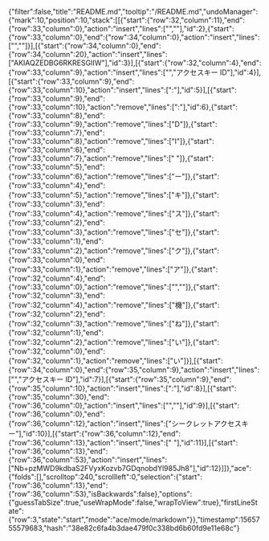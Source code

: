{"filter":false,"title":"README.md","tooltip":"/README.md","undoManager":{"mark":10,"position":10,"stack":[[{"start":{"row":32,"column":11},"end":{"row":33,"column":0},"action":"insert","lines":["",""],"id":2},{"start":{"row":33,"column":0},"end":{"row":34,"column":0},"action":"insert","lines":["",""]}],[{"start":{"row":34,"column":0},"end":{"row":34,"column":20},"action":"insert","lines":["AKIAQZEDBG6RKRESGIIW"],"id":3}],[{"start":{"row":32,"column":4},"end":{"row":33,"column":9},"action":"insert","lines":["","アクセスキー ID"],"id":4}],[{"start":{"row":33,"column":9},"end":{"row":33,"column":10},"action":"insert","lines":[":"],"id":5}],[{"start":{"row":33,"column":9},"end":{"row":33,"column":10},"action":"remove","lines":[":"],"id":6},{"start":{"row":33,"column":8},"end":{"row":33,"column":9},"action":"remove","lines":["D"]},{"start":{"row":33,"column":7},"end":{"row":33,"column":8},"action":"remove","lines":["I"]},{"start":{"row":33,"column":6},"end":{"row":33,"column":7},"action":"remove","lines":[" "]},{"start":{"row":33,"column":5},"end":{"row":33,"column":6},"action":"remove","lines":["ー"]},{"start":{"row":33,"column":4},"end":{"row":33,"column":5},"action":"remove","lines":["キ"]},{"start":{"row":33,"column":3},"end":{"row":33,"column":4},"action":"remove","lines":["ス"]},{"start":{"row":33,"column":2},"end":{"row":33,"column":3},"action":"remove","lines":["セ"]},{"start":{"row":33,"column":1},"end":{"row":33,"column":2},"action":"remove","lines":["ク"]},{"start":{"row":33,"column":0},"end":{"row":33,"column":1},"action":"remove","lines":["ア"]},{"start":{"row":32,"column":4},"end":{"row":33,"column":0},"action":"remove","lines":["",""]},{"start":{"row":32,"column":3},"end":{"row":32,"column":4},"action":"remove","lines":["機"]},{"start":{"row":32,"column":2},"end":{"row":32,"column":3},"action":"remove","lines":["ね"]},{"start":{"row":32,"column":1},"end":{"row":32,"column":2},"action":"remove","lines":["い"]},{"start":{"row":32,"column":0},"end":{"row":32,"column":1},"action":"remove","lines":["い"]}],[{"start":{"row":34,"column":0},"end":{"row":35,"column":9},"action":"insert","lines":["","アクセスキー ID"],"id":7}],[{"start":{"row":35,"column":9},"end":{"row":35,"column":10},"action":"insert","lines":[":"],"id":8}],[{"start":{"row":35,"column":30},"end":{"row":36,"column":0},"action":"insert","lines":["",""],"id":9}],[{"start":{"row":36,"column":0},"end":{"row":36,"column":12},"action":"insert","lines":["シークレットアクセスキー"],"id":10}],[{"start":{"row":36,"column":12},"end":{"row":36,"column":13},"action":"insert","lines":[" "],"id":11}],[{"start":{"row":36,"column":13},"end":{"row":36,"column":53},"action":"insert","lines":["Nb+pzMWD9kdbaS2FVyxKozvb7GDqnobdYl985Jh8"],"id":12}]]},"ace":{"folds":[],"scrolltop":240,"scrollleft":0,"selection":{"start":{"row":36,"column":13},"end":{"row":36,"column":53},"isBackwards":false},"options":{"guessTabSize":true,"useWrapMode":false,"wrapToView":true},"firstLineState":{"row":3,"state":"start","mode":"ace/mode/markdown"}},"timestamp":1565755579683,"hash":"38e82c6fa4b3dae479f0c338bd6b60fd9e11e68c"}